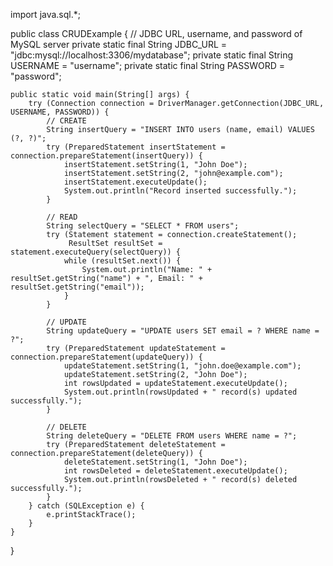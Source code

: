 import java.sql.*;

public class CRUDExample {
    // JDBC URL, username, and password of MySQL server
    private static final String JDBC_URL = "jdbc:mysql://localhost:3306/mydatabase";
    private static final String USERNAME = "username";
    private static final String PASSWORD = "password";

    public static void main(String[] args) {
        try (Connection connection = DriverManager.getConnection(JDBC_URL, USERNAME, PASSWORD)) {
            // CREATE
            String insertQuery = "INSERT INTO users (name, email) VALUES (?, ?)";
            try (PreparedStatement insertStatement = connection.prepareStatement(insertQuery)) {
                insertStatement.setString(1, "John Doe");
                insertStatement.setString(2, "john@example.com");
                insertStatement.executeUpdate();
                System.out.println("Record inserted successfully.");
            }

            // READ
            String selectQuery = "SELECT * FROM users";
            try (Statement statement = connection.createStatement();
                 ResultSet resultSet = statement.executeQuery(selectQuery)) {
                while (resultSet.next()) {
                    System.out.println("Name: " + resultSet.getString("name") + ", Email: " + resultSet.getString("email"));
                }
            }

            // UPDATE
            String updateQuery = "UPDATE users SET email = ? WHERE name = ?";
            try (PreparedStatement updateStatement = connection.prepareStatement(updateQuery)) {
                updateStatement.setString(1, "john.doe@example.com");
                updateStatement.setString(2, "John Doe");
                int rowsUpdated = updateStatement.executeUpdate();
                System.out.println(rowsUpdated + " record(s) updated successfully.");
            }

            // DELETE
            String deleteQuery = "DELETE FROM users WHERE name = ?";
            try (PreparedStatement deleteStatement = connection.prepareStatement(deleteQuery)) {
                deleteStatement.setString(1, "John Doe");
                int rowsDeleted = deleteStatement.executeUpdate();
                System.out.println(rowsDeleted + " record(s) deleted successfully.");
            }
        } catch (SQLException e) {
            e.printStackTrace();
        }
    }
}
